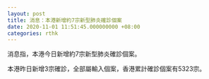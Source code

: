 ```yaml
---
layout: post
title: 消息：本港新增約7宗新型肺炎確診個案
date: 2020-11-01 11:51:45.000000000 +08:00
categories: rthk
---
```


消息指，本港今日新增約7宗新型肺炎確診個案。

本港昨日新增3宗確診，全部屬輸入個案，香港累計確診個案有5323宗。
